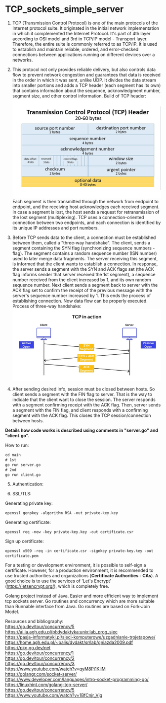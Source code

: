 # TCP_sockets_simple_server

1. TCP (Transmission Control Protocol) is one of the main protocols of the Internet protocol suite. 
It originated in the initial network implementation in which it complemented the Internet Protocol. 
It's part of 4th layer according to OSI model and 3rd in TCP/IP model - Transport layer.
Therefore, the entire suite is commonly referred to as TCP/IP.
It is used to establish and maintain reliable, ordered, and error-checked connections between applications running 
on different devices over a networks.

2. This protocol not only provides reliable delivery, but also controls data flow to prevent network congestion 
and guarantees that data is received in the order in which it was sent, unlike UDP.
It divides the data stream into smaller portions and adds a TCP header (each segment has its own) that contains 
information about the sequence, acknowledgment number, segment size, and other control information.
Build of TCP header:  
![TCPheader.jpg](Info/TCPheader.jpg)  
Each segment is then transmitted through the network from endpoint to endpoint, and the receiving host acknowledges 
each received segment. In case a segment is lost, the host sends a request for retransmission of the lost segment 
(multiplexing). TCP uses a connection-oriented connection between two endpoints, and each connection is 
identified by its unique IP addresses and port numbers.

3. Before TCP sends data to the client, a connection must be established between them, called a "three-way handshake". 
The client, sends a segment containing the SYN flag (synchronizing sequence numbers - flag). 
The segment contains a random sequence number (ISN number) used to 
later merge data fragments. The server receiving this segment, is informed that the client wants to establish 
a connection. In response, the server sends a segment with the 
SYN and ACK flags set (the ACK flag informs sender that server received the 1st segment), 
a sequence number received from the client increased by 1, and its own random sequence number.
Next client sends a segment back to server with the ACK flag set to confirm the receipt of the previous 
message with the server's sequence number increased by 1. This ends the process of establishing connection.
Now data flow can be properly executed.
Process of three-way handshake:  
![3WayHandshake.jpg](Info/3WayHandshake.jpg)  

4. After sending desired info, session must be closed between hosts. So client sends a segment 
with the FIN flag to server. That is the way to indicate that the client want to close the session. 
The server responds with a segment confirming receipt with the ACK flag. 
Then, server sends a segment with the FIN flag, and client responds with a confirming segment with the ACK flag. 
This closes the TCP session/connection between hosts.  

**Details how code works is described using comments in "server.go" and "client.go".**

How to run:
```
cd main
# 1st 
go run server.go
# 2nd
go run client.go
```
5. Authentication:  

6. SSL/TLS:  

Generating private key:
```
openssl genpkey -algorithm RSA -out private-key.key
```
Generating certificate:
```
openssl req -new -key private-key.key -out certificate.csr
```
Sign up certificate:
```
openssl x509 -req -in certificate.csr -signkey private-key.key -out certificate.pem
```

For a testing or development environment, it is possible to self-sign a certificate. However, for a production environment, 
it is recommended to use trusted authorities and organizations (**Certificate Authorities - CAs**). 
A good choice is to use the services of 'Let's Encrypt' (https://letsencrypt.org/), which is completely free.  


Golang project instead of Java. 
Easier and more efficient way to implement tcp sockets server. 
Go routines and concurrency which are more suitable than Runnable interface from Java.
Go routines are based on Fork-Join Model.


Resources and bibliography:  
https://go.dev/tour/concurrency/5  
https://ai.ia.agh.edu.pl/pl:dydaktyka:unix:lab_prog_siec  
https://pasja-informatyki.pl/sieci-komputerowe/uzgadnianie-trojetapowe/  
https://home.agh.edu.pl/~balis/dydakt/sr/lab/gniazda2009.pdf  
https://pkg.go.dev/net  
https://go.dev/tour/concurrency/1  
https://go.dev/tour/concurrency/2  
https://go.dev/tour/concurrency/3  
https://www.youtube.com/watch?v=qyM8Pi1KiiM  
https://golangr.com/socket-server/  
https://www.developer.com/languages/intro-socket-programming-go/  
https://linuxhint.com/golang-tcp-server/  
https://go.dev/tour/concurrency/5  
https://www.youtube.com/watch?v=1BfCnjr_Vjg